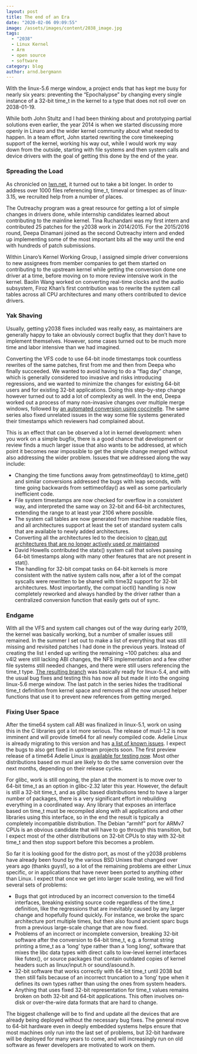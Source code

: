 ```yaml
---
layout: post
title: The end of an Era
date: "2020-02-06 09:09:55"
image: /assets/images/content/2038_image.jpg
tags:
  - "2038"
  - Linux Kernel
  - Arm
  - open source
  - software
category: blog
author: arnd.bergmann
---
```


With the linux-5.6 merge window, a project ends that has kept me busy for nearly six years: preventing the “Epochalypse” by changing every single instance of a 32-bit time_t in the kernel to a type that does not roll over on 2038-01-19.

While both John Stultz and I had been thinking about and prototyping partial solutions even earlier, the year 2014 is when we started discussing more openly in Linaro and the wider kernel community about what needed to happen. In a team effort, John started rewriting the core timekeeping support of the kernel, working his way out, while I would work my way down from the outside, starting with file systems and then system calls and device drivers with the goal of getting this done by the end of the year.

### Spreading the Load

As chronicled on [lwn.net](https://lwn.net/Kernel/Index/#Year_2038_problem), it turned out to take a bit longer. In order to address over 1000 files referencing time_t, timeval or timespec as of linux-3.15, we recruited help from a number of places.

The Outreachy program was a great resource for getting a lot of simple changes in drivers done, while internship candidates learned about contributing to the mainline kernel. Tina Ruchandani was my first intern and contributed 25 patches for the y2038 work in 2014/2015. For the 2015/2016 round, Deepa Dinamani joined as the second Outreachy intern and ended up implementing some of the most important bits all the way until the end with hundreds of patch submissions.

Within Linaro’s Kernel Working Group, I assigned simple driver conversions to new assignees from member companies to get them started on contributing to the upstream kernel while getting the conversion done one driver at a time, before moving on to more review intensive work in the kernel. Baolin Wang worked on converting real-time clocks and the audio subsystem, Firoz Khan’s first contribution was to rewrite the system call tables across all CPU architectures and many others contributed to device drivers.

### Yak Shaving

Usually, getting y2038 fixes included was really easy, as maintainers are generally happy to take an obviously correct bugfix that they don’t have to implement themselves. However, some cases turned out to be much more time and labor intensive than we had imagined.

Converting the VFS code to use 64-bit inode timestamps took countless rewrites of the same patches, first from me and then from Deepa who finally succeeded. We wanted to avoid having to do a “flag day” change, which is generally considered too invasive and risks introducing regressions, and we wanted to minimize the changes for existing 64-bit users and for existing 32-bit applications. Doing this step-by-step change however turned out to add a lot of complexity as well. In the end, Deepa worked out a process of many non-invasive changes over multiple merge windows, followed by [an automated conversion using coccinelle](https://git.kernel.org/pub/scm/linux/kernel/git/torvalds/linux.git/commit/?id=95582b0083883). The same series also fixed unrelated issues in the way some file systems generated their timestamps which reviewers had complained about.

This is an effect that can be observed a lot in kernel development: when you work on a simple bugfix, there is a good chance that development or review finds a much larger issue that also wants to be addressed, at which point it becomes near impossible to get the simple change merged without also addressing the wider problem. Issues that we addressed along the way include:

- Changing the time functions away from getnstimeofday() to ktime_get() and similar conversions addressed the bugs with leap seconds, with time going backwards from settimeofday() as well as some particularly inefficient code.
- File system timestamps are now checked for overflow in a consistent way, and interpreted the same way on 32-bit and 64-bit architectures, extending the range to at least year 2106 where possible.
- The system call tables are now generated from machine readable files, and all architectures support at least the set of standard system calls that are available to newly added architectures.
- Converting all the architectures led to the decision to [clean out architectures that are no longer actively used or maintained](https://lwn.net/Articles/748074/)
- David Howells contributed the statx() system call that solves passing 64-bit timestamps along with many other features that are not present in stat().
- The handling for 32-bit compat tasks on 64-bit kernels is more consistent with the native system calls now, after a lot of the compat syscalls were rewritten to be shared with time32 support for 32-bit architectures. Most importantly, the compat ioctl() handling is now completely reworked and always handled by the driver rather than a centralized conversion function that easily gets out of sync.

### Endgame

With all the VFS and system call changes out of the way during early 2019, the kernel was basically working, but a number of smaller issues still remained. In the summer I set out to make a list of everything that was still missing and revisited patches I had done in the previous years. Instead of creating the list I ended up writing the remaining ~100 patches: alsa and v4l2 were still lacking ABI changes, the NFS implementation and a few other file systems still needed changes, and there were still users referencing the time_t type. [The resulting branch](https://git.kernel.org/pub/scm/linux/kernel/git/arnd/playground.git/log/?h=y2038-endgame) was basically ready for linux-5.4, and with the usual bug fixes and testing this has now all but made it into the ongoing linux-5.6 merge window. The last patch in the series hides the traditional time_t definition from kernel space and removes all the now unused helper functions that use it to prevent new references from getting merged.

### Fixing User Space

After the time64 system call ABI was finalized in linux-5.1, work on using this in the C libraries got a lot more serious. The release of musl-1.2 is now imminent and will provide time64 for all newly compiled code. Adelie Linux is already migrating to this version and has [a list of known issues](https://wiki.adelielinux.org/wiki/Project:Time64). I expect the bugs to also get fixed in upstream projects soon. The first preview release of a time64 Adelie Linux is [available for testing now](https://distfiles.adelielinux.org/adelie/1.0/iso/rc1/). Most other distributions based on musl are likely to do the same conversion over the next months, depending on their release cycles.

For glibc, work is still ongoing, the plan at the moment is to move over to 64-bit time_t as an option in glibc-2.32 later this year. However, the default is still a 32-bit time_t, and as glibc based distributions tend to have a larger number of packages, there is a very significant effort in rebuilding everything in a coordinated way. Any library that exposes an interface based on time_t must be recompiled along with all applications and other libraries using this interface, so in the end the result is typically a completely incompatible distribution. The Debian “armhf” port for ARMv7 CPUs is an obvious candidate that will have to go through this transition, but I expect most of the other distributions on 32-bit CPUs to stay with 32-bit time_t and then stop support before this becomes a problem.

So far it is looking good for the distro port, as most of the y2038 problems have already been found by the various BSD Unixes that changed over years ago (thanks guys!), so a lot of the remaining problems are either Linux specific, or in applications that have never been ported to anything other than Linux. I expect that once we get into larger scale testing, we will find several sets of problems:

- Bugs that got introduced by an incorrect conversion to the time64 interfaces, breaking existing source code regardless of the time_t definition, like the regressions that are inevitably caused by any larger change and hopefully found quickly. For instance, we broke the sparc architecture port multiple times, but then also found ancient sparc bugs from a previous large-scale change that are now fixed.
- Problems of an incorrect or incomplete conversion, breaking 32-bit software after the conversion to 64-bit time_t, e.g. a format string printing a time_t as a ‘long’ type rather than a ‘long long’, software that mixes the libc data types with direct calls to low-level kernel interfaces like futex(), or source packages that contain outdated copies of kernel headers such as linux/input.h or sound/asound.h.
- 32-bit software that works correctly with 64-bit time_t until 2038 but then still fails because of an incorrect truncation to a ‘long’ type when it defines its own types rather than using the ones from system headers.
- Anything that uses fixed 32-bit representation for time_t values remains broken on both 32-bit and 64-bit applications. This often involves on-disk or over-the-wire data formats that are hard to change.

The biggest challenge will be to find and update all the devices that are already being deployed without the necessary bug fixes. The general move to 64-bit hardware even in deeply embedded systems helps ensure that most machines only run into the last set of problems, but 32-bit hardware will be deployed for many years to come, and will increasingly run on old software as fewer developers are motivated to work on them.
